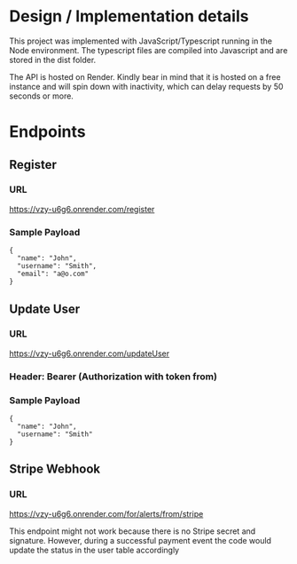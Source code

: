 # Design / Implementation details

This project was implemented with JavaScript/Typescript running in the Node environment. The typescript files are compiled into Javascript and are stored in the dist folder.

The API is hosted on Render. Kindly bear in mind that it is hosted on a free instance and will spin down with inactivity, which can delay requests by 50 seconds or more.

# Endpoints 

## Register

### URL
https://vzy-u6g6.onrender.com/register
### Sample Payload
```
{
  "name": "John",
  "username": "Smith",
  "email": "a@o.com"
}
```



## Update User
### URL
https://vzy-u6g6.onrender.com/updateUser

### Header: Bearer (Authorization with token from)

### Sample Payload
```
{
  "name": "John",
  "username": "Smith"
}
```

## Stripe Webhook

### URL
https://vzy-u6g6.onrender.com/for/alerts/from/stripe

This endpoint might not work because there is no Stripe secret and signature. However, during a successful payment event the code would update the status in the user table accordingly